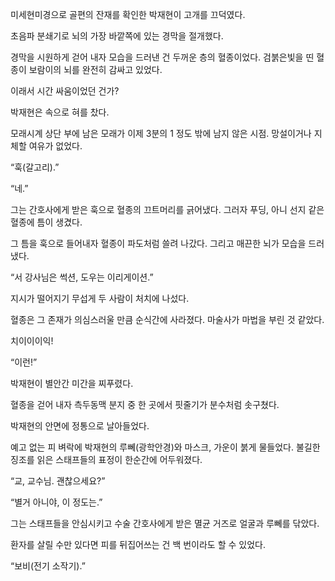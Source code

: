 미세현미경으로 골편의 잔재를 확인한 박재현이 고개를 끄덕였다.

초음파 분쇄기로 뇌의 가장 바깥쪽에 있는 경막을 절개했다.

경막을 시원하게 걷어 내자 모습을 드러낸 건 두꺼운 층의 혈종이었다. 검붉은빛을 띤 혈종이 보람이의 뇌를 완전히 감싸고 있었다.

이래서 시간 싸움이었던 건가?

박재현은 속으로 혀를 찼다.

모래시계 상단 부에 남은 모래가 이제 3분의 1 정도 밖에 남지 않은 시점. 망설이거나 지체할 여유가 없었다.

“훅(갈고리).”

“네.”

그는 간호사에게 받은 훅으로 혈종의 끄트머리를 긁어냈다. 그러자 푸딩, 아니 선지 같은 혈종에 틈이 생겼다.

그 틈을 훅으로 들어내자 혈종이 파도처럼 쓸려 나갔다. 그리고 매끈한 뇌가 모습을 드러냈다.

“서 강사님은 썩션, 도우는 이리게이션.”

지시가 떨어지기 무섭게 두 사람이 처치에 나섰다.

혈종은 그 존재가 의심스러울 만큼 순식간에 사라졌다. 마술사가 마법을 부린 것 같았다.

치이이이익!

“이런!”

박재현이 별안간 미간을 찌푸렸다.

혈종을 걷어 내자 측두동맥 분지 중 한 곳에서 핏줄기가 분수처럼 솟구쳤다.

박재현의 안면에 정통으로 날아들었다.

예고 없는 피 벼락에 박재현의 루뻬(광학안경)와 마스크, 가운이 붉게 물들었다. 불길한 징조를 읽은 스태프들의 표정이 한순간에 어두워졌다.

“교, 교수님. 괜찮으세요?”

“별거 아니야, 이 정도는.”

그는 스태프들을 안심시키고 수술 간호사에게 받은 멸균 거즈로 얼굴과 루뻬를 닦았다.

환자를 살릴 수만 있다면 피를 뒤집어쓰는 건 백 번이라도 할 수 있었다.

“보비(전기 소작기).”